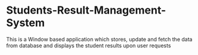 # Students-Result-Management-System
This is a Window based application which stores, update and fetch the data from database and displays the student results upon user requests
